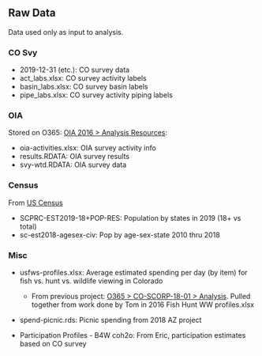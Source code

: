 
## Raw Data

Data used only as input to analysis.

### CO Svy

- 2019-12-31 (etc.): CO survey data
- act_labs.xlsx: CO survey activity labels
- basin_labs.xlsx: CO survey basin labels
- pipe_labs.xlsx: CO survey activity piping labels

### OIA

Stored on O365: [OIA 2016 > Analysis Resources](https://southwickassociatesinc.sharepoint.com/:w:/s/oia2016-001recreationeconreport/EdZ4EMXUfXtKsEurnqCqlbcBbxarVPTtLkyCNiYti18vUA?e=zvmc87):

- oia-activities.xlsx: OIA survey activity info
- results.RDATA: OIA survey results
- svy-wtd.RDATA: OIA survey data

### Census

From [US Census](https://www.census.gov/data/tables/time-series/demo/popest/2010s-state-detail.html#par_textimage_785300169) 

- SCPRC-EST2019-18+POP-RES: Population by states in 2019 (18+ vs total)
- sc-est2018-agesex-civ: Pop by age-sex-state 2010 thru 2018

### Misc

- usfws-profiles.xlsx: Average estimated spending per day (by item) for fish vs. hunt vs. wildlife viewing in Colorado
    + From previous project: [O365 > CO-SCORP-18-01 > Analysis](https://southwickassociatesinc.sharepoint.com/:f:/s/co-scorp-18-01/EhKdG4KGp6NMtyy9KvFw5m4B9PnrF-POwxoBCp9o1z-4xg?e=lUwfPU). Pulled together from work done by Tom in 2016 Fish Hunt WW profiles.xlsx
    
- spend-picnic.rds: Picnic spending from 2018 AZ project

- Participation Profiles - B4W coh2o: From Eric, participation estimates based on CO survey
